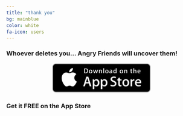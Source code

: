 ```yaml
---
title: "thank you"
bg: mainblue
color: white
fa-icon: users
---
```


### Whoever deletes you… Angry Friends will uncover them!

<center><a href="{{ site.appstore_link }}"><img src="img/Download_on_the_App_Store_Badge_US-UK_135x40.svg" width="260"></a></center>

### Get it FREE on the App Store